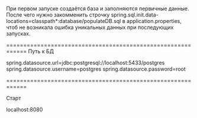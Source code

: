 При первом запуске создаётся база и заполняются первичные данные. После чего нужно закомменить строчку
spring.sql.init.data-locations=classpath*:database/populateDB.sql в application.properties, чтоб не возникала ошибка 
уникальных данных при последующих запусках.


============================================================
Путь к БД

spring.datasource.url=jdbc:postgresql://localhost:5433/postgres
spring.datasource.username=postgres
spring.datasource.password=root

============================================================

Старт 

localhost:8080

